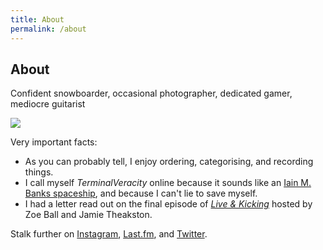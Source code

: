```yaml
---
title: About
permalink: /about
---
```


<section class="grid" id="about">

<h1>About</h1>

<p class="description">Confident snowboarder, occasional photographer, dedicated gamer, mediocre guitarist</p>

<img src="/assets/about/neil.jpg" class="full-width hero">

<p>Very important facts:</p>

<ul>
	<li>As you can probably tell, I enjoy ordering, categorising, and recording things.</li>
	<li>I call myself <em>TerminalVeracity</em> online because it sounds like an <a href="https://theculture.fandom.com/wiki/List_of_spacecraft#Novels" target="_blank">Iain M. Banks spaceship</a>, and because I can't lie to save myself.</li>
	<!-- li>When I look straight up without moving my head, my eyes go squint.</li -->
	<li>I had a letter read out on the final episode of <a href="https://en.wikipedia.org/wiki/Live_%26_Kicking" target="_blank"><em>Live & Kicking</em></a> hosted by Zoe Ball and Jamie Theakston.</li>
</ul>

<p>Stalk further on <a href="https://www.instagram.com/terminalveracity/" target="_blank">Instagram</a>, <a href="https://www.last.fm/user/deepthought" target="_blank">Last.fm</a>, and <a href="https://twitter.com/neildawson" target="_blank">Twitter</a>.</p>

</section>